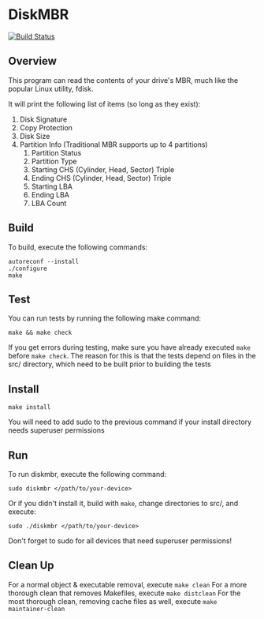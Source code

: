 # DiskMBR
[![Build Status](https://travis-ci.org/robertwarmka/DiskMBR.svg?branch=master)](https://travis-ci.org/robertwarmka/DiskMBR)

## Overview
This program can read the contents of your drive's MBR, much like the popular Linux utility, fdisk.

It will print the following list of items (so long as they exist):
1. Disk Signature
2. Copy Protection
3. Disk Size
4. Partition Info (Traditional MBR supports up to 4 partitions)
    1. Partition Status
    2. Partition Type
    3. Starting CHS (Cylinder, Head, Sector) Triple
    4. Ending CHS (Cylinder, Head, Sector) Triple
    5. Starting LBA
    6. Ending LBA
    7. LBA Count

## Build
To build, execute the following commands:
```
autoreconf --install
./configure
make
```

## Test
You can run tests by running the following make command:
```
make && make check
```
If you get errors during testing, make sure you have already executed `make` before `make check`.
The reason for this is that the tests depend on files in the src/ directory, which need to be
built prior to building the tests

## Install
```
make install
```
You will need to add sudo to the previous command if your install directory needs superuser permissions

## Run
To run diskmbr, execute the following command:
```
sudo diskmbr </path/to/your-device>
```
Or if you didn't install it, build with `make`, change directories to src/, and execute:
```
sudo ./diskmbr </path/to/your-device>
```
Don't forget to sudo for all devices that need superuser permissions!

## Clean Up
For a normal object & executable removal, execute `make clean` 
For a more thorough clean that removes Makefiles, execute `make distclean` 
For the most thorough clean, removing cache files as well, execute `make maintainer-clean`
